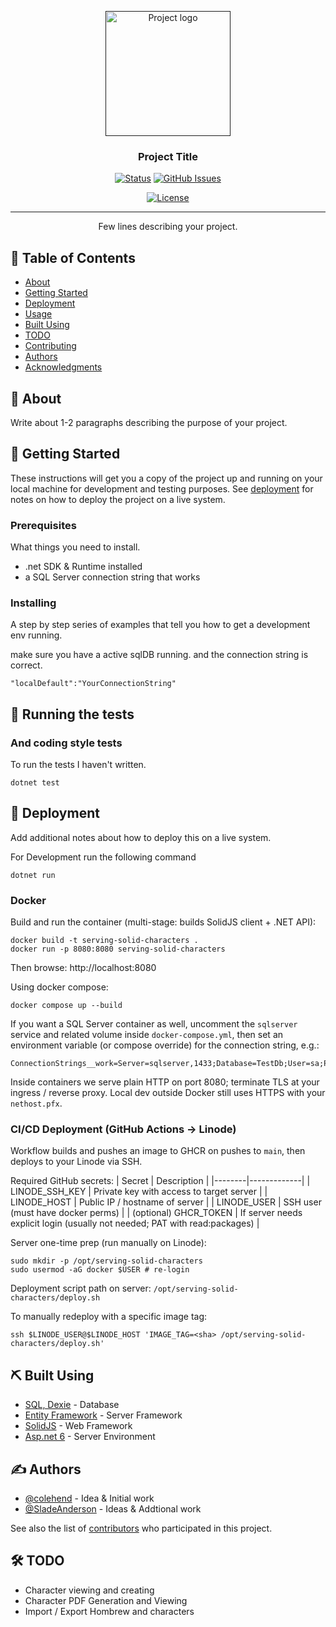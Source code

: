 <p align="center">
  <a href="" rel="noopener">
 <img width=200px height=200px src="https://i.imgur.com/6wj0hh6.jpg" alt="Project logo"></a>
</p>

<h3 align="center">Project Title</h3>

<div align="center">

[![Status](https://img.shields.io/badge/status-active-success.svg)]()
[![GitHub Issues](https://img.shields.io/github/issues/kylelobo/The-Documentation-Compendium.svg)](https://github.com/colehend/The-Documentation-Compendium/issues)
<!-- [![GitHub Pull Requests](https://img.shields.io/github/issues-pr/kylelobo/The-Documentation-Compendium.svg)](https://github.com/colehend/The-Documentation-Compendium/pulls) -->
[![License](https://img.shields.io/badge/license-MIT-blue.svg)](/LICENSE)

</div>

---

<p align="center"> Few lines describing your project.
    <br> 
</p>

## 📝 Table of Contents

- [About](#about)
- [Getting Started](#getting_started)
- [Deployment](#deployment)
- [Usage](#usage)
- [Built Using](#built_using)
- [TODO](../TODO.md)
- [Contributing](../CONTRIBUTING.md)
- [Authors](#authors)
- [Acknowledgments](#acknowledgement)

## 🧐 About <a name = "about"></a>

Write about 1-2 paragraphs describing the purpose of your project.

## 🏁 Getting Started <a name = "getting_started"></a>

These instructions will get you a copy of the project up and running on your local machine for development and testing purposes. See [deployment](#deployment) for notes on how to deploy the project on a live system.

### Prerequisites

What things you need to install.

- .net SDK & Runtime installed
- a SQL Server connection string that works

### Installing

A step by step series of examples that tell you how to get a development env running.


make sure you have a active sqlDB running. and the connection string is correct.
```
"localDefault":"YourConnectionString"
```

## 🔧 Running the tests <a name = "tests"></a>


### And coding style tests

To run the tests I haven't written.

```
dotnet test
```

## 🚀 Deployment <a name = "deployment"></a>

Add additional notes about how to deploy this on a live system.

For Development run the following command
```
dotnet run
```

### Docker

Build and run the container (multi-stage: builds SolidJS client + .NET API):

```
docker build -t serving-solid-characters .
docker run -p 8080:8080 serving-solid-characters
```

Then browse: http://localhost:8080

Using docker compose:

```
docker compose up --build
```

If you want a SQL Server container as well, uncomment the `sqlserver` service and related volume inside `docker-compose.yml`, then set an environment variable (or compose override) for the connection string, e.g.:

```
ConnectionStrings__work=Server=sqlserver,1433;Database=TestDb;User=sa;Password=Passw0rd!;TrustServerCertificate=True;Encrypt=False
```

Inside containers we serve plain HTTP on port 8080; terminate TLS at your ingress / reverse proxy. Local dev outside Docker still uses HTTPS with your `nethost.pfx`.

### CI/CD Deployment (GitHub Actions -> Linode)

Workflow builds and pushes an image to GHCR on pushes to `main`, then deploys to your Linode via SSH.

Required GitHub secrets:
| Secret | Description |
|--------|-------------|
| LINODE_SSH_KEY | Private key with access to target server |
| LINODE_HOST | Public IP / hostname of server |
| LINODE_USER | SSH user (must have docker perms) |
| (optional) GHCR_TOKEN | If server needs explicit login (usually not needed; PAT with read:packages) |

Server one-time prep (run manually on Linode):
```
sudo mkdir -p /opt/serving-solid-characters
sudo usermod -aG docker $USER # re-login
```

Deployment script path on server: `/opt/serving-solid-characters/deploy.sh`

To manually redeploy with a specific image tag:
```
ssh $LINODE_USER@$LINODE_HOST 'IMAGE_TAG=<sha> /opt/serving-solid-characters/deploy.sh'
```
## ⛏️ Built Using <a name = "built_using"></a>

- [SQL, Dexie]() - Database
- [Entity Framework]() - Server Framework
- [SolidJS]() - Web Framework
- [Asp.net 6]() - Server Environment

## ✍️ Authors <a name = "authors"></a>

- [@colehend](https://github.com/colehend) - Idea & Initial work
- [@SladeAnderson](https://github.com/SladeAnderson) - Ideas & Addtional work

See also the list of [contributors]() who participated in this project.

## 🛠 TODO
- Character viewing and creating
- Character PDF Generation and Viewing
- Import / Export Hombrew and characters

